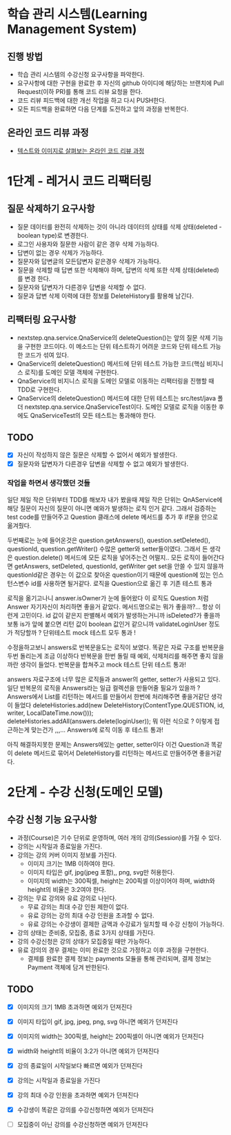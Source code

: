 # 학습 관리 시스템(Learning Management System)
## 진행 방법
* 학습 관리 시스템의 수강신청 요구사항을 파악한다.
* 요구사항에 대한 구현을 완료한 후 자신의 github 아이디에 해당하는 브랜치에 Pull Request(이하 PR)를 통해 코드 리뷰 요청을 한다.
* 코드 리뷰 피드백에 대한 개선 작업을 하고 다시 PUSH한다.
* 모든 피드백을 완료하면 다음 단계를 도전하고 앞의 과정을 반복한다.

## 온라인 코드 리뷰 과정
* [텍스트와 이미지로 살펴보는 온라인 코드 리뷰 과정](https://github.com/next-step/nextstep-docs/tree/master/codereview)

# 1단계 - 레거시 코드 리팩터링
## 질문 삭제하기 요구사항
- 질문 데이터를 완전히 삭제하는 것이 아니라 데이터의 상태를 삭제 상태(deleted - boolean type)로 변경한다.
- 로그인 사용자와 질문한 사람이 같은 경우 삭제 가능하다.
- 답변이 없는 경우 삭제가 가능하다.
- 질문자와 답변글의 모든답변자 같은경우 삭제가 가능하다.
- 질문을 삭제할 때 답변 또한 삭제해야 하며, 답변의 삭제 또한 삭제 상태(deleted)를 변경 한다.
- 질문자와 답변자가 다른경우 답변을 삭제할 수 없다.
- 질문과 답변 삭제 이력에 대한 정보를 DeleteHistory를 활용해 남긴다.

## 리팩터링 요구사항
- nextstep.qna.service.QnaService의 deleteQuestion()는 앞의 질문 삭제 기능을 구현한 코드이다. 이 메소드는 단위 테스트하기 어려운 코드와 단위 테스트 가능한 코드가 섞여 있다.
- QnaService의 deleteQuestion() 메서드에 단위 테스트 가능한 코드(핵심 비지니스 로직)를 도메인 모델 객체에 구현한다.
- QnaService의 비지니스 로직을 도메인 모델로 이동하는 리팩터링을 진행할 때 TDD로 구현한다.
- QnaService의 deleteQuestion() 메서드에 대한 단위 테스트는 src/test/java 폴더 nextstep.qna.service.QnaServiceTest이다. 도메인 모델로 로직을 이동한 후에도 QnaServiceTest의 모든 테스트는 통과해야 한다.

## TODO
* [X] 자신이 작성하지 않은 질문은 삭제할 수 없어서 예외가 발생한다.
* [X] 질문자와 답변자가 다른경우 답변을 삭제할 수 없고 예외가 발생한다.

### 작업을 하면서 생각했던 것들
일단 제일 작은 단위부터 TDD를 해보자
내가 봤을때 제일 작은 단위는 QnAService에 해당 질문이 자신의
질문이 아니면 예와가 발생하는 로직 인거 같다.
그래서 검증하는 test code를 만들어주고 Question 클래스에
delete 메서드를 추가 후 if문을 안으로 옮겨줬다.

두번째로는 눈에 들어온것은 question.getAnswers(), question.setDeleted(),
questionId, question.getWriter() 수많은 getter와 setter들이였다.
그래서 든 생각은 question.delete() 메서드에 모든 로직을 넣어주는건 어떨지..
모든 로직이 들어간다면 getAnswers, setDeleted, questionId, getWriter
get set을 안쓸 수 있지 않을까 questionId같은 경우는 이 값으로 찾아온 question이기 때문에
question에 있는 인스턴스변수 id를 사용하면 될거같다.
로직을 Question으로 옮긴 후 기존 테스트 통과

로직을 옮기고나니 answer.isOwner가 눈에 들어왔다
이 로직도 Question 처럼 Answer 자기자신이 처리하면 좋을거 같았다.
메서드명으로는 뭐가 좋을까?... 항상 이런게 고민이다.
id 값이 같은지 판별해서 예외가 발생하는거니까 isDeleted?가 좋을까
보통 is가 앞에 붙으면 리턴 값이 boolean 값인거 같으니까
validateLoginUser 정도가 적당할까 ?
단위테스트 mock 테스트 모두 통과 !

수정을하고보니  answers로 반복문을도는 로직이 보였다. 똑같은 자료 구조를 반복문을 두번 돌리는게 조금 이상하다
반복문을 한번 돌릴 때 예외, 삭제처리를 해주면 좋지 않을까란 생각이 들었다.
반복문을 합쳐주고 mock 테스트 단위 테스트 통과!

answers 자료구조에 너무 많은 로직들과 answer의 getter, setter가 사용되고 있다.
일단 반복문의 로직을 Answers라는 일급 컬렉션을 만들어줄 필요가 있을까 ?
Answers에서 List<DeleteHistory>를 리턴하는 메서드를 만들어서 한번에 처리해주면 좋을거같단 생각이 들었다
deleteHistories.add(new DeleteHistory(ContentType.QUESTION, id, writer, LocalDateTime.now()));
deleteHistories.addAll(answers.delete(loginUser));
뭐 이런 식으로 ? 이렇게 접근하는게 맞는건가 ,,,...
Answers에 로직 이동 후 테스트 통과!

아직 해결하지못한 문제는 Answers에있는 getter, setter이다
이건 Question과 똑같이 delete 메서드로 묶어서 DeleteHistory를 리턴하는 메서드로 만들어주면 좋을거같다.


# 2단계 - 수강 신청(도메인 모델)
## 수강 신청 기능 요구사항
- 과정(Course)은 기수 단위로 운영하며, 여러 개의 강의(Session)를 가질 수 있다.
- 강의는 시작일과 종료일을 가진다.
- 강의는 강의 커버 이미지 정보를 가진다.
  - 이미지 크기는 1MB 이하여야 한다.
  - 이미지 타입은 gif, jpg(jpeg 포함),, png, svg만 허용한다.
  - 이미지의 width는 300픽셀, height는 200픽셀 이상이어야 하며, width와 height의 비율은 3:2여야 한다.
- 강의는 무료 강의와 유료 강의로 나뉜다.
  - 무료 강의는 최대 수강 인원 제한이 없다.
  - 유료 강의는 강의 최대 수강 인원을 초과할 수 없다.
  - 유료 강의는 수강생이 결제한 금액과 수강료가 일치할 때 수강 신청이 가능하다.
- 강의 상태는 준비중, 모집중, 종료 3가지 상태를 가진다.
- 강의 수강신청은 강의 상태가 모집중일 때만 가능하다.
- 유료 강의의 경우 결제는 이미 완료한 것으로 가정하고 이후 과정을 구현한다.
  - 결제를 완료한 결제 정보는 payments 모듈을 통해 관리되며, 결제 정보는 Payment 객체에 담겨 반한된다.

## TODO
* [X] 이미지의 크기 1MB 초과하면 예외가 던져진다
* [X] 이미지 타입이 gif, jpg, jpeg, png, svg 아니면 예외가 던져진다
* [X] 이미지의 width는 300픽셀, height는 200픽셀이 아니면 예외가 던져진다
* [X] width와 height의 비율이 3:2가 아니면 예외가 던져진다

* [X] 강의 종료일이 시작일보다 빠르면 예외가 던져진다
* [x] 강의는 시작일과 종료일을 가진다

* [X] 강의 최대 수강 인원을 초과하면 예외가 던져진다
* [X] 수강생이 똑같은 강의를 수강신청하면 예외가 던져진다
* [ ] 모집중이 아닌 강의를 수강신청하면 예외가 던져진다